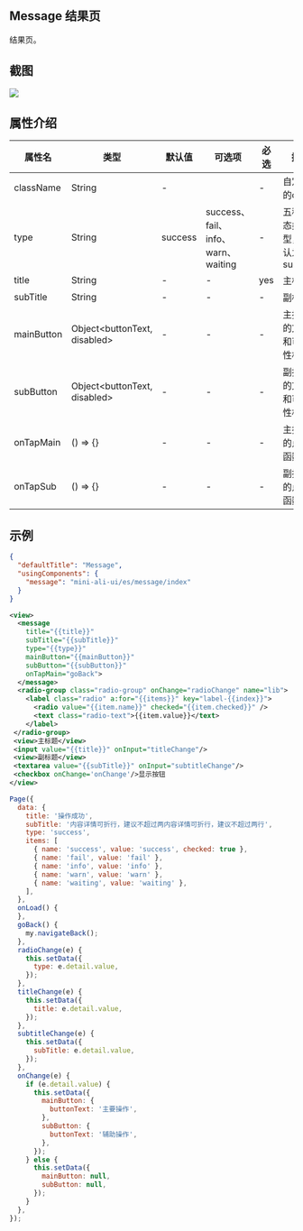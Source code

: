 ## Message 结果页

结果页。

## 截图
<img src="https://gw.alipayobjects.com/mdn/rms_ce4c6f/afts/img/A*ppExSYkhPKsAAAAAAAAAAABkARQnAQ"/>

## 属性介绍

| 属性名 |  类型 | 默认值 | 可选项 | 必选 | 描述 |
| ----- | ----- | ----- | ---- | ---- | ---- |
| className| String | - | | - | 自定义的class |
| type | String | success|success、fail、info、warn、waiting | - | 五种状态类型，默认为success |
| title | String  | -|- | yes | 主标题 |
| subTitle | String  | - | - | - | 副标题 |
| mainButton | Object<buttonText, disabled> | - | - | - | 主按钮的文本和可用性相关 |
| subButton | Object<buttonText, disabled>  | - | - | - | 副按钮的文本和可用性相关 |
| onTapMain | () => {}  | - | - | - | 主按钮的点击函数 |
| onTapSub | () => {}  | - | - | - | 副按钮的点击函数 |

## 示例

```json
{
  "defaultTitle": "Message",
  "usingComponents": {
    "message": "mini-ali-ui/es/message/index"
  }
}
```

```xml
<view>
  <message
    title="{{title}}"
    subTitle="{{subTitle}}"
    type="{{type}}"
    mainButton="{{mainButton}}" 
    subButton="{{subButton}}" 
    onTapMain="goBack">
  </message>
  <radio-group class="radio-group" onChange="radioChange" name="lib">
    <label class="radio" a:for="{{items}}" key="label-{{index}}">
      <radio value="{{item.name}}" checked="{{item.checked}}" />
      <text class="radio-text">{{item.value}}</text>
    </label>
 </radio-group>
 <view>主标题</view>
 <input value="{{title}}" onInput="titleChange"/>
 <view>副标题</view>
 <textarea value="{{subTitle}}" onInput="subtitleChange"/>
 <checkbox onChange='onChange'/>显示按钮
</view>

``` 

```javascript
Page({
  data: {
    title: '操作成功',
    subTitle: '内容详情可折行，建议不超过两内容详情可折行，建议不超过两行',
    type: 'success',
    items: [
      { name: 'success', value: 'success', checked: true },
      { name: 'fail', value: 'fail' },
      { name: 'info', value: 'info' },
      { name: 'warn', value: 'warn' },
      { name: 'waiting', value: 'waiting' },
    ],
  },
  onLoad() {
  },
  goBack() {
    my.navigateBack();
  },
  radioChange(e) {
    this.setData({
      type: e.detail.value,
    });
  },
  titleChange(e) {
    this.setData({
      title: e.detail.value,
    });
  },
  subtitleChange(e) {
    this.setData({
      subTitle: e.detail.value,
    });
  },
  onChange(e) {
    if (e.detail.value) {
      this.setData({
        mainButton: {
          buttonText: '主要操作',
        },
        subButton: {
          buttonText: '辅助操作',
        },
      });
    } else {
      this.setData({
        mainButton: null,
        subButton: null,
      });
    }
  },
});

```